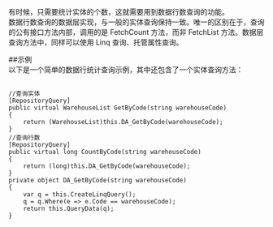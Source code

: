 ﻿有时候，只需要统计实体的个数，这就需要用到数据行数查询的功能。  
数据行数查询的数据层实现，与一般的实体查询保持一致。唯一的区别在于，查询的公有接口方法内部，调用的是 FetchCount 方法，而非 FetchList 方法。数据层查询方法中，同样可以使用 Linq 查询、托管属性查询。  

##示例  
以下是一个简单的数据行统计查询示例，其中还包含了一个实体查询方法：  
<pre><code class="cs">  
//查询实体
[RepositoryQuery]
public virtual WarehouseList GetByCode(string warehouseCode)
{
    return (WarehouseList)this.DA_GetByCode(warehouseCode);
}
//查询行数
[RepositoryQuery]
public virtual long CountByCode(string warehouseCode)
{
    return (long)this.DA_GetByCode(warehouseCode);
}
private object DA_GetByCode(string warehouseCode)
{
    var q = this.CreateLinqQuery();
    q = q.Where(e => e.Code == warehouseCode);
    return this.QueryData(q);
}  
</code></pre>  
